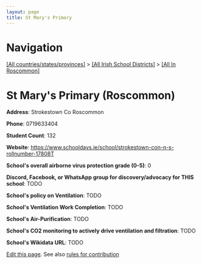 ```yaml
---
layout: page
title: St Mary's Primary
---
```

# Navigation

[[All countries/states/provinces]](../../..) > [[All Irish School Districts]](../..) > [[All In Roscommon]](..)

# St Mary's Primary (Roscommon)

**Address**: Strokestown Co Roscommon

**Phone**: 0719633404

**Student Count**: 132

**Website**: <https://www.schooldays.ie/school/strokestown-con-n-s-rollnumber-17808T>

**School's overall airborne virus protection grade (0-5)**: 0

**Discord, Facebook, or WhatsApp group for discovery/advocacy for THIS school**: TODO

**School's policy on Ventilation**: TODO

**School's Ventilation Work Completion**: TODO

**School's Air-Purification**: TODO

**School's CO2 monitoring to actively drive ventilation and filtration**: TODO

**School's Wikidata URL**: TODO


[Edit this page](https://github.com/ventilate-schools/Ireland/edit/main/./Roscommon/St_Mary's_Primary.md). See also [rules for contribution](../../../contribution-rules/)